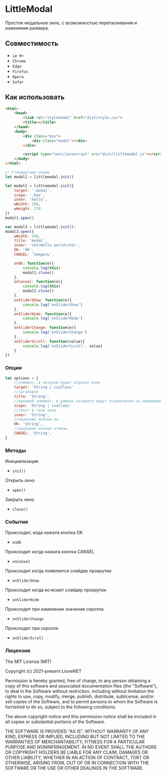 # LittleModal

Простое модальное окно, с возможностью перетаскивания и изменения размера.

## Совместимость

* `ie 9+`
* `Chrome`	
* `Edge`	
* `Firefox`
*	`Opera`	
* `Safar`

## Как использовать

```html
<html>
	<head>
		<link rel="stylesheet" href="dist/style.css">
		<title></title>
	</head>
	<body>
		<div class="box">
			<div class="modal"></div>
		</div>

		<script type="text/javascript" src="dist/littlemodal.js"></script>
	</body>
</html>
```

```js
// Стандартные опции
let modal1 = littlemodal.init()

let modal2 = littlemodal.init({
	target: '.modal',
	scope: '.box',
	inner: 'hello',
	wWidth: 350,
	wHeight: 170
})
modal1.open()

var modal3 = littlemodal.init();
modal3.open({
	wWidth: 350,
	title: 'modal',
	inner: '<h1>Hello world</h1>',
	OK: 'OK',
	CANSEL: 'Закрыть',

	onOk: function(e){
		console.log(this)
		modal1.close()
	},
	onCansel: function(e){
		console.log(this)
		modal2.close()
	},
	onSliderShow: function(e){
		console.log('onSliderShow')
	},
	onSliderHide: function(e){
		console.log('onSliderHide')
	},
	onSliderChange: function(e){
		console.log('onSliderChange')
	},
	onSliderScroll: function(value){
		console.log('onSliderScroll', value)
	}
})
```

### Опции

```js
let options = {
	//элемент, в котором будет всроено окно
	target: 'String | cssClass'
	//заголовок
	title: 'String',
	//вшенший элемент, в рамках которого будут ограничения на перемещения окна
	scope: 'String | cssClass'
	//текст в теле окна
	inner: 'String',
	//название кнопки ок
	OK: 'String',
	//название кнопки отмены
	CANSEL: 'String',
}
```

### Методы 

Инициализация
- ``init()``

Открыть окно
- ``open()``

Закрыть окно
- ``close()``

### События

Происходит, кода нажата кнопка OK
- ``onOk``

Происходит когда нажата кнопка CANSEL
- ``onCansel``

Происходит когда появляется слайдер прокрутки
- ``onSliderShow``

Происходит когда исчезает слайдер прокрутки
- ``onSliderHide``

Происходит при изменении значения скролла
- ``onSliderChange``

Происходит при скролле
- ``onSliderScroll``

### Лицензия

The MIT License (MIT)

Copyright (c) 2021-present LioneNET

Permission is hereby granted, free of charge, to any person obtaining a copy of this software and associated documentation files (the "Software"), to deal in the Software without restriction, including without limitation the rights to use, copy, modify, merge, publish, distribute, sublicense, and/or sell copies of the Software, and to permit persons to whom the Software is furnished to do so, subject to the following conditions:

The above copyright notice and this permission notice shall be included in all copies or substantial portions of the Software.

THE SOFTWARE IS PROVIDED "AS IS", WITHOUT WARRANTY OF ANY KIND, EXPRESS OR IMPLIED, INCLUDING BUT NOT LIMITED TO THE WARRANTIES OF MERCHANTABILITY, FITNESS FOR A PARTICULAR PURPOSE AND NONINFRINGEMENT. IN NO EVENT SHALL THE AUTHORS OR COPYRIGHT HOLDERS BE LIABLE FOR ANY CLAIM, DAMAGES OR OTHER LIABILITY, WHETHER IN AN ACTION OF CONTRACT, TORT OR OTHERWISE, ARISING FROM, OUT OF OR IN CONNECTION WITH THE SOFTWARE OR THE USE OR OTHER DEALINGS IN THE SOFTWARE.